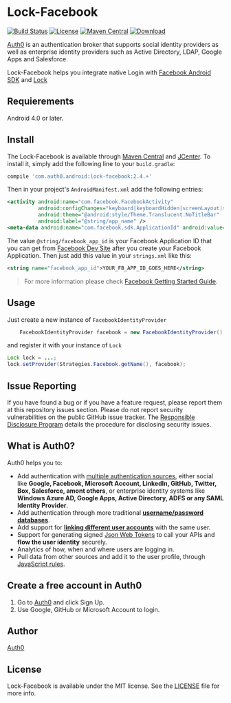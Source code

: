 # Lock-Facebook

[![Build Status](https://travis-ci.org/auth0/Lock-Facebook.Android.svg?branch=master)](https://travis-ci.org/auth0/Lock-Facebook.Android)
[![License](http://img.shields.io/:license-mit-blue.svg?style=flat)](http://doge.mit-license.org)
[![Maven Central](https://img.shields.io/maven-central/v/com.auth0.android/lock-facebook.svg)](http://search.maven.org/#browse%7C1197001692)
[![Download](https://api.bintray.com/packages/auth0/lock-android/lock-facebook/images/download.svg) ](https://bintray.com/auth0/lock-android/lock-facebook/_latestVersion)

[Auth0](https://auth0.com) is an authentication broker that supports social identity providers as well as enterprise identity providers such as Active Directory, LDAP, Google Apps and Salesforce.

Lock-Facebook helps you integrate native Login with [Facebook Android SDK](https://github.com/facebook/facebook-android-sdk) and [Lock](https://auth0.com/lock)

## Requierements

Android 4.0 or later.

## Install

The Lock-Facebook is available through [Maven Central](http://search.maven.org) and [JCenter](https://bintray.com/bintray/jcenter). To install it, simply add the following line to your `build.gradle`:

```gradle
compile 'com.auth0.android:lock-facebook:2.4.+'
```

Then in your project's `AndroidManifest.xml` add the following entries:

```xml
<activity android:name="com.facebook.FacebookActivity"
          android:configChanges="keyboard|keyboardHidden|screenLayout|screenSize|orientation"
          android:theme="@android:style/Theme.Translucent.NoTitleBar"
          android:label="@string/app_name" />
<meta-data android:name="com.facebook.sdk.ApplicationId" android:value="@string/facebook_app_id"/>
```

The value `@string/facebook_app_id` is your Facebook Application ID that you can get from [Facebook Dev Site](https://developers.facebook.com/apps) after you create your Facebook Application. Then just add this value in your `strings.xml` like this:

```xml
<string name="facebook_app_id">YOUR_FB_APP_ID_GOES_HERE</string>
```

> For more information please check [Facebook Getting Started Guide](https://developers.facebook.com/docs/android/getting-started).

## Usage

Just create a new instance of `FacebookIdentityProvider`

```java
    FacebookIdentityProvider facebook = new FacebookIdentityProvider();
```

and register it with your instance of `Lock`

```java
Lock lock = ...;
lock.setProvider(Strategies.Facebook.getName(), facebook);
```

## Issue Reporting

If you have found a bug or if you have a feature request, please report them at this repository issues section. Please do not report security vulnerabilities on the public GitHub issue tracker. The [Responsible Disclosure Program](https://auth0.com/whitehat) details the procedure for disclosing security issues.

## What is Auth0?

Auth0 helps you to:

* Add authentication with [multiple authentication sources](https://docs.auth0.com/identityproviders), either social like **Google, Facebook, Microsoft Account, LinkedIn, GitHub, Twitter, Box, Salesforce, amont others**, or enterprise identity systems like **Windows Azure AD, Google Apps, Active Directory, ADFS or any SAML Identity Provider**.
* Add authentication through more traditional **[username/password databases](https://docs.auth0.com/mysql-connection-tutorial)**.
* Add support for **[linking different user accounts](https://docs.auth0.com/link-accounts)** with the same user.
* Support for generating signed [Json Web Tokens](https://docs.auth0.com/jwt) to call your APIs and **flow the user identity** securely.
* Analytics of how, when and where users are logging in.
* Pull data from other sources and add it to the user profile, through [JavaScript rules](https://docs.auth0.com/rules).

## Create a free account in Auth0

1. Go to [Auth0](https://auth0.com) and click Sign Up.
2. Use Google, GitHub or Microsoft Account to login.

## Author

[Auth0](auth0.com)

## License

Lock-Facebook is available under the MIT license. See the [LICENSE](LICENSE) file for more info.
